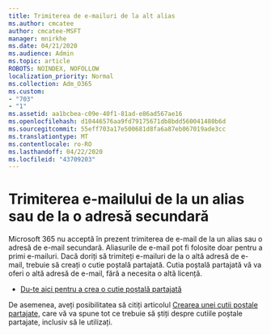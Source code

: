 ```yaml
---
title: Trimiterea de e-mailuri de la alt alias
ms.author: cmcatee
author: cmcatee-MSFT
manager: mnirkhe
ms.date: 04/21/2020
ms.audience: Admin
ms.topic: article
ROBOTS: NOINDEX, NOFOLLOW
localization_priority: Normal
ms.collection: Adm_O365
ms.custom:
- "703"
- "1"
ms.assetid: aa1bcbea-c09e-40f1-81ad-e86ad567ae16
ms.openlocfilehash: d10446576aa9fd79175671db8bdd560041480b6d
ms.sourcegitcommit: 55eff703a17e500681d8fa6a87eb067019ade3cc
ms.translationtype: MT
ms.contentlocale: ro-RO
ms.lasthandoff: 04/22/2020
ms.locfileid: "43709203"
---
```

# <a name="send-email-from-an-alias-or-secondary-address"></a>Trimiterea e-mailului de la un alias sau de la o adresă secundară

Microsoft 365 nu acceptă în prezent trimiterea de e-mail de la un alias sau o adresă de e-mail secundară. Aliasurile de e-mail pot fi folosite doar pentru a primi e-mailuri. Dacă doriți să trimiteți e-mailuri de la o altă adresă de e-mail, trebuie să creați o cutie poștală partajată. Cutia poștală partajată vă va oferi o altă adresă de e-mail, fără a necesita o altă licență.
  
- [Du-te aici pentru a crea o cutie poștală partajată](https://portal.office.com/AdminPortal/Home#/AssistedGuide/addemailoptions)

De asemenea, aveți posibilitatea să citiți articolul [Crearea unei cutii poștale partajate,](https://docs.microsoft.com/office365/admin/email/create-a-shared-mailbox) care vă va spune tot ce trebuie să știți despre cutiile poștale partajate, inclusiv să le utilizați.